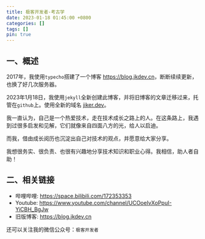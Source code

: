 ```yaml
---
title: 极客开发者-考古学
date: 2023-01-18 01:45:00 +0800
categories: []
tags: []
pin: true
---
```


## 一、概述

2017年，我使用`typecho`搭建了一个博客 <https://blog.jkdev.cn>，断断续续更新，也换了好几次服务器。

2023年1月18日，我使用`jekyll`全新创建此博客，并将旧博客的文章迁移过来，托管在`github`上。使用全新的域名 [jiker.dev](https://jiker.dev)。

我一直认为，自己是一个热爱技术，走在技术成长之路上的人。在这条路上，我遇到过很多启发和见解，它们就像来自四面八方的光，给人以启迪。

而我，借由成长阅历也沉淀出自己对技术的观点，并愿意给大家分享。

我想很务实、很负责、也很有兴趣地分享技术知识和职业心得。我相信，助人者自助！

## 二、相关链接

- 哔哩哔哩: <https://space.bilibili.com/172353353>
- Youtube: <https://www.youtube.com/channel/UCOoeIvXoPpuI-YiCBH_BgJw>
- 旧版博客: <https://blog.jkdev.cn>

还可以关注我的微信公众号：`极客开发者`

